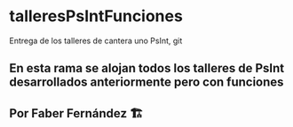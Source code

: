 # talleresPsIntFunciones
Entrega de los talleres de cantera uno PsInt, git

## En esta rama se alojan todos los talleres de PsInt desarrollados anteriormente pero con funciones

## Por Faber Fernández :building_construction:
